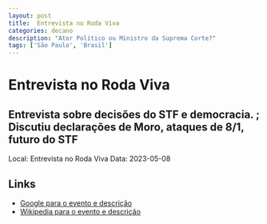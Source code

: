 ```yaml
---
layout: post
title:  Entrevista no Roda Viva
categories: decano
description: "Ator Político ou Ministro da Suprema Corte?"
tags: ['São Paulo', 'Brasil']
---
```


# Entrevista no Roda Viva
## Entrevista sobre decisões do STF e democracia. ; Discutiu declarações de Moro, ataques de 8/1, futuro do STF
Local: Entrevista no Roda Viva
Data: 2023-05-08

## Links 
- [Google para o evento e descrição](https://www.google.com/search?q=Gilmar%20Mendes%20%2B%20Entrevista%20no%20Roda%20Viva%20Entrevista%20sobre%20decis%C3%B5es%20do%20STF%20e%20democracia.%20%3B%20Discutiu%20declara%C3%A7%C3%B5es%20de%20Moro%2C%20ataques%20de%208/1%2C%20futuro%20do%20STF%20S%C3%A3o%20Paulo%2C%20Brasil)
- [Wikipedia para o evento e descrição](https://en.wikipedia.org/w/index.php?search=Gilmar%20Mendes%20%2B%20Entrevista%20no%20Roda%20Viva%20Entrevista%20sobre%20decis%C3%B5es%20do%20STF%20e%20democracia.%20%3B%20Discutiu%20declara%C3%A7%C3%B5es%20de%20Moro%2C%20ataques%20de%208/1%2C%20futuro%20do%20STF%20S%C3%A3o%20Paulo%2C%20Brasil)
